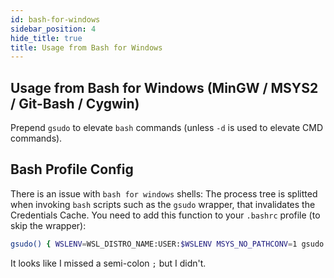 ```yaml
---
id: bash-for-windows
sidebar_position: 4
hide_title: true
title: Usage from Bash for Windows
---
```

## Usage from Bash for Windows (MinGW / MSYS2 / Git-Bash / Cygwin)

Prepend `gsudo` to elevate `bash` commands (unless `-d` is used to elevate CMD commands). 

## Bash Profile Config

There is an issue with `bash for windows` shells: The process tree is splitted when invoking `bash` scripts such as the `gsudo` wrapper, that invalidates the Credentials Cache.
You need to add this function to your `.bashrc` profile (to skip the wrapper):

```bash
gsudo() { WSLENV=WSL_DISTRO_NAME:USER:$WSLENV MSYS_NO_PATHCONV=1 gsudo.exe "$@"; }
```

It looks like I missed a semi-colon `;` but I didn't.
